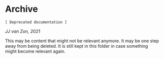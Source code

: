 Archive
=======

`[ Deprecated documentation ]`

*JJ van Zon, 2021*

This may be content that might not be relevant anymore. It may be one step away from being deleted. It is still kept in this folder in case something might become relevant again.